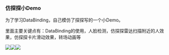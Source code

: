 ### 仿探探小Demo ###
为了学习DataBinding，自己模仿了探探写的一个小Demo。

里面主要关键点有：DataBinding的使用，人脸检测，仿探探雷达扫描附近的人效果，仿探探卡片滑动效果，转场动画等

![](http://oqdskvwmf.bkt.clouddn.com/%E4%BA%BA%E8%84%B8%E8%AF%86%E5%88%AB.gif)![](http://oqdskvwmf.bkt.clouddn.com/%E9%9B%B7%E8%BE%BE%E6%89%AB%E6%8F%8F.gif)![](http://oqdskvwmf.bkt.clouddn.com/%E6%8E%A2%E6%8E%A2%E5%8D%A1%E7%89%87%E6%BB%91%E5%8A%A8.gif)
